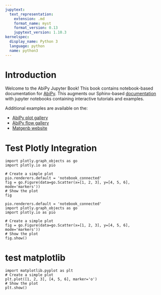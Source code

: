 ```yaml
---
jupytext:
  text_representation:
    extension: .md
    format_name: myst
    format_version: 0.13
    jupytext_version: 1.10.3
kernelspec:
  display_name: Python 3
  language: python
  name: python3
---
```


# Introduction

Welcome to the AbiPy Jupyter Book!
This book contains notebook-based documentation for [AbiPy](https://github.com/abinit/abipy).
This augments our Sphinx-based [documentation](https://abinit.github.io/abipy) with jupyter notebooks
containing interactive tutorials and examples.

Additional examples are available on the:

* [AbiPy plot gallery](https://abinit.github.io/abipy/gallery/index.html)
* [AbiPy flow gallery](https://abinit.github.io/abipy/flow_gallery/index.html)
* [Matgenb website](https://matgenb.materialsvirtuallab.org)

# Test Plotly Integration

```{code-cell}
import plotly.graph_objects as go
import plotly.io as pio

# Create a simple plot
pio.renderers.default = 'notebook_connected'
fig = go.Figure(data=go.Scatter(x=[1, 2, 3], y=[4, 5, 6], mode='markers'))
# Show the plot
fig
```

```{code-cell}
pio.renderers.default = 'notebook_connected'
import plotly.graph_objects as go
import plotly.io as pio

# Create a simple plot
fig = go.Figure(data=go.Scatter(x=[1, 2, 3], y=[4, 5, 6], mode='markers'))
# Show the plot
fig.show()
```


# test matplotlib

```{code-cell}
import matplotlib.pyplot as plt
# Create a simple plot
plt.plot([1, 2, 3], [4, 5, 6], marker='o')
# Show the plot
plt.show()
```

